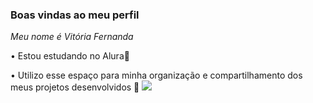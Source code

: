 ### Boas vindas ao meu perfil

_Meu nome é Vitória Fernanda_


• Estou estudando no Alura📑

• Utilizo esse espaço para minha organização e compartilhamento dos meus projetos desenvolvidos 🥇
![](https://petitgato.com.br/img/webp/gatos-persas-em-sao-paulo-img-3780.webp)


